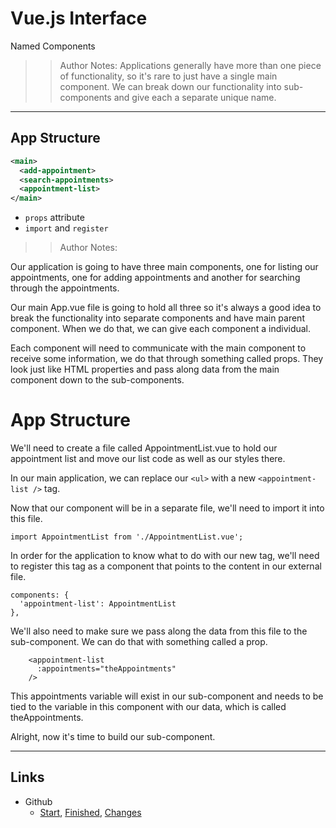 <!-- .slide: data-state="title" -->
# Vue.js Interface
Named Components

>> Author Notes: Applications generally have more than one piece of functionality, so it's rare to just have a single main component. We can break down our functionality into sub-components and give each a separate unique name.

---
## App Structure

```xml
<main>
  <add-appointment>
  <search-appointments>
  <appointment-list>
</main>
```
<!-- .element: class="fragment" contenteditable="true" style="width: 40%;" -->

- `props` attribute
- `import` and `register`

>> Author Notes:

Our application is going to have three main components, one for listing our appointments, one for adding appointments and another for searching through the appointments.

Our main App.vue file is going to hold all three so it's always a good idea to break the functionality into separate components and have main parent component. When we do that, we can give each component a individual.

Each component will need to communicate with the main component to receive some information, we do that through something called props. They look just like HTML properties and pass along data from the main component down to the sub-components.

# App Structure

We'll need to create a file called AppointmentList.vue to hold our appointment list and move our list code as well as our styles there.

In our main application, we can replace our `<ul>` with a new `<appointment-list />` tag.

Now that our component will be in a separate file, we'll need to import it into this file.

`import AppointmentList from './AppointmentList.vue';`


In order for the application to know what to do with our new tag, we'll need to register this tag as a component that points to the content in our external file.

```
components: {
  'appointment-list': AppointmentList
},
```

We'll also need to make sure we pass along the data from this file to the sub-component. We can do that with something called a prop.

```
    <appointment-list
      :appointments="theAppointments"
    />
```

This appointments variable will exist in our sub-component and needs to be tied to the variable in this component with our data, which is called theAppointments.

Alright, now it's time to build our sub-component.


---

## Links
- Github
  - [Start](https://github.com/planetoftheweb/vueinterface/tree/03_01b), [Finished](https://github.com/planetoftheweb/vueinterface/tree/03_01e), [Changes](https://github.com/planetoftheweb/vueinterface/compare/02_04e...03_01e)
